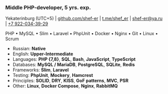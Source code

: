 ### Middle PHP-developer, 5 yrs. exp.

Yekaterinburg (UTC+5) | [github.com/shef-er](https://github.com/shef-er) | [t.me/shef_er](https://t.me/shef_er) | [shef-er@ya.ru](mailto:shef-er@ya.ru) | [+7 922-034-39-29](tel:+79220343929)  

PHP • MySQL • Slim • Laravel • PhpUnit • Docker • Nginx • Git • Linux • Scrum

* Russian: **Native**
* English: **Upper-Intermediate**
* Languages: **PHP {7,8}**, **SQL**, **Bash**, **JavaScript**, **TypeScript**
* Databases: **MySQL / MariaDB**, **PostgreSQL**, **SQLite**, **Redis**
* Frameworks: **Slim**, **Laravel**
* Testing: **PhpUnit**, **Mockery**, **Hamcrest**
* Principles: **SOLID**, **DRY**, **KISS**, **GoF patterns**, **MVC**, **PSR**
* Other: **Linux**, **Docker Compose**, **Nginx**, **RabbitMQ**
